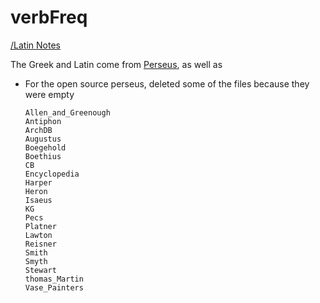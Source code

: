 # verbFreq

[/Latin Notes](/notes/Latin.md)

The Greek and Latin come from [Perseus](http://www.perseus.tufts.edu/hopper/opensource/download), as well as 

* For the open source perseus, deleted some of the files because they were empty
     ```
     Allen_and_Greenough
     Antiphon
     ArchDB
     Augustus
     Boegehold
     Boethius
     CB
     Encyclopedia
     Harper
     Heron
     Isaeus
     KG
     Pecs
     Platner
     Lawton
     Reisner
     Smith
     Smyth
     Stewart
     thomas_Martin
     Vase_Painters
     ```